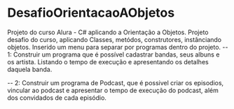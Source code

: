# DesafioOrientacaoAObjetos
Projeto do curso Alura - C# aplicando a Orientação a Objetos.
Projeto desafio do curso, aplicando Classes, metódos, construtores, instânciando objetos.
Inserido um menu para separar por programas dentro do projeto.
-- 1: Construir um programa que é possível cadastrar bandas, seus albuns e os artista. Listando o tempo de execução e apresentando os detalhes daquela banda.

-- 2: Construir um programa de Podcast, que é possivel criar os episodios, vincular ao podcast e apresentar o tempo de execução do podcast, além dos convidados de cada episódio.
